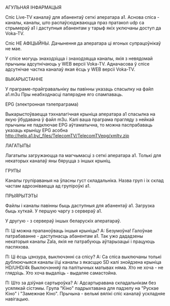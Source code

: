 АГУЛЬНАЯ ІНФАРМАЦЫЯ

Cпіс Live-TV каналаў для абанентаў сеткі аператара a1.
Аснова спіса - каналы, каналы, што распаўсюджваюцца праз пратакол udp са стрымераў a1 і даступныя абанентам у тарыф якіх уключаны доступ да Voka-TV.

Спіс НЕ АФІЦЫЙНЫ. Дачынення да аператара ці ягоных супрацоўнікаў не мае.

У спісе могуць знаходзіцца і знаходзяцца каналы, якія з невядомай прычыны адсутнічаюць у WEB версіі Voka-TV.
Адначасова ў спісе адсутнічае частка каналаў якая ёсць у WEB версіі Voka-TV.

ВЫКАРЫСТАННЕ

У праграме-прайгравальніку вы павінны указаць спасылку на файл a1.m3u
Пры неабходнасці папярэдне яго спампаваць.

EPG (электронная тэлепраграма)

Выкарыстоўваецца тэхналагічная крыніца аператара a1 спасылка на якую ўбудавана ў файл m3u.
Калі ваша праграма прагляду з нейкай прычыны не падключае EPG аўтаматычна, то можна паспрабаваць указаць крыніцу EPG асобна
http://help.a1.by/_files/TelecomTV/TelecomTVepg/xmltv.zip

ЛАГАТЫПЫ

Лагатыпы загружаюцца па магчымасці з сеткі аператара a1. Толькі для некаторых каналаў яны бяруцца з іншых крыніц.

ГРУПЫ

Каналы групіраваныя на ўласны густ складальніка.
Назва груп і іх склад частам адрозніваецца ад групіроўкі а1.

ПРЫЯРЫТЭТЫ

Файлы і каналы павінны быць даступныя для абанентаў а1. Загрузка быць хуткай.
У першую чаргу з сервераў а1.

У другую - з сервераў іншых беларускіх аператараў.

П: Ці можна прапаноўваць іншыя крыніцы?
А: Безумоўна! Галоўнае патрабаванне - даступнасць абанентам а1.
Так ужо дададзены некаторыя каналы Zala, якія не патрабуюць аўтарызацыі і працуюць паспяхова.
   
П: Ці ёсць цэнзура, выключэнні са спісу?
А: Са спіса выключаны толькі дублюючыяся каналы і/ці каналы з якасццю SD калі знойдзена крыніца HD/UHD/4k
   Выключэнняў па палітычных матывах няма. Хто не хоча - не глядзіць. Хто хоча выдаліць - выдаляе самастойна.
   
П: Што за дзіўная сартыроўка?
А: Адсартыравана складальнікам без усялякай сістэмы. 
   Група "Кіно" падрыхтавана для падзелу на "Рускае Кіно" і "Замежнае Кіно". Прычына - вельмі вялікі спіс каналаў ускладняе навігацыю.
